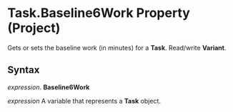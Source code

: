 
# Task.Baseline6Work Property (Project)

Gets or sets the baseline work (in minutes) for a  **Task**. Read/write **Variant**.


## Syntax

 _expression_. **Baseline6Work**

 _expression_ A variable that represents a **Task** object.

